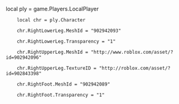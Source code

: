 local ply = game.Players.LocalPlayer

        local chr = ply.Character

        chr.RightLowerLeg.MeshId = "902942093"

        chr.RightLowerLeg.Transparency = "1"

        chr.RightUpperLeg.MeshId = "http://www.roblox.com/asset/?id=902942096"

        chr.RightUpperLeg.TextureID = "http://roblox.com/asset/?id=902843398"

        chr.RightFoot.MeshId = "902942089"

        chr.RightFoot.Transparency = "1"
